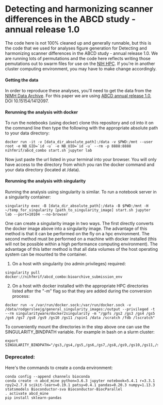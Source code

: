 # Detecting and harmonizing scanner differences in the ABCD study - annual release 1.0

The code here is not 100% cleaned up and generally runnable, but this is the code that we used for analyses figure generation for Detecting and harmonizing scanner differences in the ABCD study - annual release 1.0. We are running lots of permutations and the code here reflects writing those pemutations out to swarm files for use on the [NIH HPC](https://hpc.nih.gov/). If you're in another cluster computing environment, you may have to make change accordingly. 

#### Getting the data
In order to reproduce these analyses, you'll need to get the data from the [NIMH Data Archive](https://data-archive.nimh.nih.gov/). For this paper we are using [ABCD annual release 1.0](https://data-archive.nimh.nih.gov/abcd/query/annual-release-1.0.html), DOI 10.15154/1412097.  

#### Rerunning the analysis with docker
To run the notebooks (using docker) clone this repository and cd into it on the command line then type the following with the appropriate absolute path to your data directory:

```
docker run -it -v [data_dir_absolute_path]:/data -v $PWD:/mnt --user root -e NB_GID=`id -u` -e NB_UID=`id -u` --rm -p 8888:8888 nihfmrif/abcd_combo start.sh jupyter lab
```

Now just paste the url listed in your terminal into your browser. You will only have access to the directory from which you ran the docker command and your data directory (located at /data).


#### Rerunning the analysis with singularity

Running the analysis using singularity is similar. To run a notebook server in a singularity container:

```
singularity exec -B [data_dir_absolute_path]:/data -B $PWD:/mnt -H ~/temp_for_singularity [path_to_singularity_image] start.sh jupyter lab --port=10104 --no-browser
```

One can create a singularity image in two ways. The first directly converts the docker image above into a singularity image. The advantage of this method is that it can be performed on the fly on a hpc environment. The second method must be performed on a machine with docker installed (this will not be possible within a high performance computing environment). The advantage of this latter method is that all data volumes of the host operating system can be mounted to the container.

1. On a host with singularity (no admin privileges) required:

```
singularity pull docker://nihfmrif/abcd_combo:bioarchive_submission_env
```

2. On a host with docker installed with the appropriate HPC directories listed after the "-m" flag so that they are added during the conversion process:

```
docker run -v /var/run/docker.sock:/var/run/docker.sock -v /data/rodgersleejg/general_singularity_images:/output --privileged -t --rm singularityware/docker2singularity -m "/gpfs /gs2 /gs3 /gs4 /gs5 /gs6 /gs7 /gs8 /gs9 /gs10 /gs11 /spin1 /data /scratch /fdb /lscratch"
```

To conveniently mount the directories in the step above one can use the SINGULARITY_BINDPATH variable. For example in bash on a slurm cluster:

```
export SINGULARITY_BINDPATH="/gs3,/gs4,/gs5,/gs6,/gs7,/gs8,/gs9,/gs10,/gs11,/spin1,/scratch,/fdb,/lscratch/$SLURM_JOB_ID:/tmp,/data"
```

### Deprecated:
Here's the commands to create a conda environment:

```
conda config --append channels bioconda
conda create -n abcd_mine python=3.6.3 jupyter notebook=5.4.1 r=3.3.1 rpy2=2.7.8 scikit-learn=0.19.1 patsy=0.4.1 pandas=0.20.3 numpy=1.13.3 statsmodels Bioconductor-sva Bioconductor-BiocParallel
. activate abcd_mine
pip install sklearn-pandas
```

